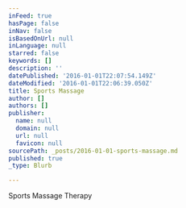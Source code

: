 ```yaml
---
inFeed: true
hasPage: false
inNav: false
isBasedOnUrl: null
inLanguage: null
starred: false
keywords: []
description: ''
datePublished: '2016-01-01T22:07:54.149Z'
dateModified: '2016-01-01T22:06:39.050Z'
title: Sports Massage
author: []
authors: []
publisher:
  name: null
  domain: null
  url: null
  favicon: null
sourcePath: _posts/2016-01-01-sports-massage.md
published: true
_type: Blurb

---
```

Sports Massage Therapy
